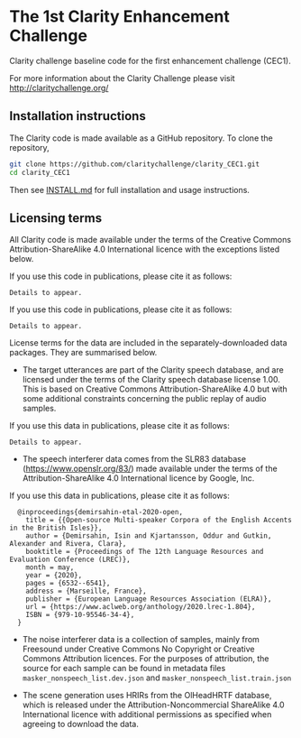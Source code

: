 # The 1st Clarity Enhancement Challenge

Clarity challenge baseline code for the first enhancement challenge (CEC1).

For more information about the Clarity Challenge please visit http://claritychallenge.org/

## Installation instructions

The Clarity code is made available as a GitHub repository. To clone the repository, 

```bash
git clone https://github.com/claritychallenge/clarity_CEC1.git
cd clarity_CEC1
```

Then see [INSTALL.md](INSTALL.md) for full installation and usage instructions.

## Licensing terms

All Clarity code is made available under the terms of the Creative Commons Attribution-ShareAlike 4.0 International licence with the exceptions listed below.

If you use this code in publications, please cite it as follows:

```
Details to appear. 
```

If you use this code in publications, please cite it as follows:

```
Details to appear. 
```

License terms for the data are included in the separately-downloaded data packages. They are summarised below.

- The target utterances are part of the Clarity speech database, and are licensed under the terms of the Clarity speech database license 1.00. This is based on Creative Commons Attribution-ShareAlike 4.0 but with some additional constraints concerning the public replay of audio samples. 

If you use this data in publications, please cite it as follows:

```
Details to appear. 
```

- The speech interferer data comes from the SLR83 database  (https://www.openslr.org/83/) made available under the terms of the  Attribution-ShareAlike 4.0 International licence by Google, Inc. 

If you use this data in publications, please cite it as follows:

```
  @inproceedings{demirsahin-etal-2020-open,
    title = {{Open-source Multi-speaker Corpora of the English Accents in the British Isles}},
    author = {Demirsahin, Isin and Kjartansson, Oddur and Gutkin, Alexander and Rivera, Clara},
    booktitle = {Proceedings of The 12th Language Resources and Evaluation Conference (LREC)},
    month = may,
    year = {2020},
    pages = {6532--6541},
    address = {Marseille, France},
    publisher = {European Language Resources Association (ELRA)},
    url = {https://www.aclweb.org/anthology/2020.lrec-1.804},
    ISBN = {979-10-95546-34-4},
  }
```

- The noise interferer data is a collection of samples, mainly from Freesound under Creative Commons No Copyright or Creative Commons Attribution licences. For the purposes of attribution, the source for each sample can be found in metadata files `masker_nonspeech_list.dev.json` and `masker_nonspeech_list.train.json`
  
- The scene generation uses HRIRs from the OlHeadHRTF database, which is released under the Attribution-Noncommercial ShareAlike 4.0 International licence with additional permissions as specified when agreeing to download the data.
